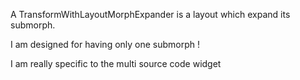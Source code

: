 A TransformWithLayoutMorphExpander is a layout which expand its submorph.I am designed for having only one submorph !I am really specific to the multi source code widget
